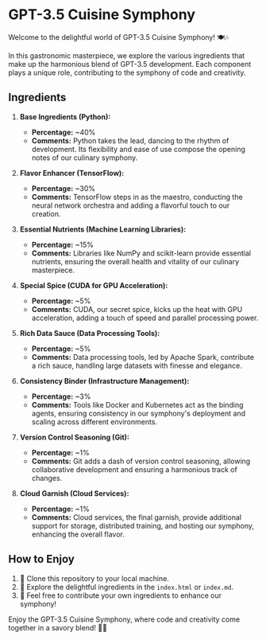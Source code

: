 # GPT-3.5 Cuisine Symphony

Welcome to the delightful world of GPT-3.5 Cuisine Symphony! 🍽️🎶

In this gastronomic masterpiece, we explore the various ingredients that make up the harmonious blend of GPT-3.5 development. Each component plays a unique role, contributing to the symphony of code and creativity.

## Ingredients

1. **Base Ingredients (Python):**
   - **Percentage:** ~40%
   - **Comments:** Python takes the lead, dancing to the rhythm of development. Its flexibility and ease of use compose the opening notes of our culinary symphony.

2. **Flavor Enhancer (TensorFlow):**
   - **Percentage:** ~30%
   - **Comments:** TensorFlow steps in as the maestro, conducting the neural network orchestra and adding a flavorful touch to our creation.

3. **Essential Nutrients (Machine Learning Libraries):**
   - **Percentage:** ~15%
   - **Comments:** Libraries like NumPy and scikit-learn provide essential nutrients, ensuring the overall health and vitality of our culinary masterpiece.

4. **Special Spice (CUDA for GPU Acceleration):**
   - **Percentage:** ~5%
   - **Comments:** CUDA, our secret spice, kicks up the heat with GPU acceleration, adding a touch of speed and parallel processing power.

5. **Rich Data Sauce (Data Processing Tools):**
   - **Percentage:** ~5%
   - **Comments:** Data processing tools, led by Apache Spark, contribute a rich sauce, handling large datasets with finesse and elegance.

6. **Consistency Binder (Infrastructure Management):**
   - **Percentage:** ~3%
   - **Comments:** Tools like Docker and Kubernetes act as the binding agents, ensuring consistency in our symphony's deployment and scaling across different environments.

7. **Version Control Seasoning (Git):**
   - **Percentage:** ~1%
   - **Comments:** Git adds a dash of version control seasoning, allowing collaborative development and ensuring a harmonious track of changes.

8. **Cloud Garnish (Cloud Services):**
   - **Percentage:** ~1%
   - **Comments:** Cloud services, the final garnish, provide additional support for storage, distributed training, and hosting our symphony, enhancing the overall flavor.

## How to Enjoy

1. 🚀 Clone this repository to your local machine.
2. 🍲 Explore the delightful ingredients in the `index.html` or `index.md`.
3. 🎉 Feel free to contribute your own ingredients to enhance our symphony!

Enjoy the GPT-3.5 Cuisine Symphony, where code and creativity come together in a savory blend! 🌮🎵

